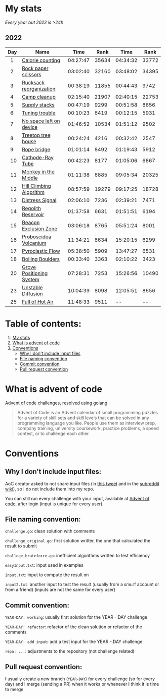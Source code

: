 # My stats

*Every year but 2022 is >24h*

## 2022

|Day|Name|Time|Rank|Time|Rank|
|-|-|-|-|-|-|
|&nbsp;&nbsp;1|[Calorie counting](https://adventofcode.com/2022/day/1)|04:27:47|35634|04:34:32|33772|
|&nbsp;&nbsp;2|[Rock paper scissors](https://adventofcode.com/2022/day/2)|03:02:40|32160|03:48:02|34395|
|&nbsp;&nbsp;3|[Rucksack reorganization](https://adventofcode.com/2022/day/3)|00:38:19|11855|00:44:43|9742|
|&nbsp;&nbsp;4|[Camp cleanup](https://adventofcode.com/2022/day/4)|02:15:40|21907|02:40:15|22753|
|&nbsp;&nbsp;5|[Supply stacks](https://adventofcode.com/2022/day/5)|00:47:19|9299|00:51:58|8656|
|&nbsp;&nbsp;6|[Tuning trouble](https://adventofcode.com/2022/day/6)|00:10:23|6419|00:12:15|5931|
|&nbsp;&nbsp;7|[No space left on device](https://adventofcode.com/2022/day/7)|01:46:52|10534|01:51:12|9502|
|&nbsp;&nbsp;8|[Treetop tree house](https://adventofcode.com/2022/day/8)|00:24:24|4216|00:32:42|2547|
|&nbsp;&nbsp;9|[Rope bridge](https://adventofcode.com/2022/day/9)|01:01:14|8492|01:19:43|5912|
|&nbsp;&nbsp;10|[Cathode-Ray Tube](https://adventofcode.com/2022/day/10)|00:42:23|8177|01:05:06|6867|
|&nbsp;&nbsp;11|[Monkey in the Middle](https://adventofcode.com/2022/day/11)|01:11:38|6885|09:05:34|20325|
|&nbsp;&nbsp;12|[Hill Climbing Algorithm](https://adventofcode.com/2022/day/12)|08:57:59|19279|09:17:25|18728|
|&nbsp;&nbsp;13|[Distress Signal](https://adventofcode.com/2022/day/13)|02:06:10|7236|02:39:21|7471|
|&nbsp;&nbsp;14|[Regolith Reservoir](https://adventofcode.com/2022/day/14)|01:37:58|6631|01:51:51|6194|
|&nbsp;&nbsp;15|[Beacon Exclusion Zone](https://adventofcode.com/2022/day/15)|03:06:18|8765|05:51:24|8001|
|&nbsp;&nbsp;16|[Proboscidea Volcanium](https://adventofcode.com/2022/day/16)|11:34:21|8634|15:20:15|6299|
|&nbsp;&nbsp;17|[Pyroclastic Flow](https://adventofcode.com/2022/day/17)|05:38:50|5909|13:47:27|6531|
|&nbsp;&nbsp;18|[Boiling Boulders](https://adventofcode.com/2022/day/18)|00:33:40|3363|02:10:22|3423|
|&nbsp;&nbsp;20|[Grove Positioning System](https://adventofcode.com/2022/day/20)|07:28:31|7253|15:26:56|10490|
|&nbsp;&nbsp;23|[Unstable Diffusion](https://adventofcode.com/2022/day/23)|10:04:39|8098|12:05:51|8656|
|&nbsp;&nbsp;25|[Full of Hot Air](https://adventofcode.com/2022/day/25)|11:48:33|9511|--|--|

# Table of contents:
1. [ My stats ](#my-stats)
2. [ What is advent of code ](#what-is-advent-of-code)
3. [ Conventions ](#conventions)
    - [ Why I don't include input files ](#why-i-dont-include-input-files)
    - [ File naming convention ](#file-naming-convention)
    - [ Commit convention ](#commit-convention)
    - [ Pull request convention ](#pull-request-convention)

# What is advent of code
[Advent of code](https://adventofcode.com/) challenges, resolved using golang

> Advent of Code is an Advent calendar of small programming puzzles for a variety of skill sets and skill levels that can be solved in any programming language you like. People use them as interview prep, company training, university coursework, practice problems, a speed contest, or to challenge each other.

# Conventions

## Why I don't include input files:
AoC creator asked to not share input files (in [this tweet](https://mobile.twitter.com/ericwastl/status/1465805354214830081) and in the [subreddit wiki](https://www.reddit.com/r/adventofcode/wiki/faqs/copyright/puzzle_texts/)), so I do not include them into my repo.

You can still run every challenge with your input, available at [Advent of code](https://adventofcode.com/), after login (input is unique for every user).

## File naming convention:
`challenge.go`: clean solution with comments

`challenge_original.go`: first solution writter, the one that calculated the result to submit

`challege_bruteforce.go`: inefficient algorithms written to test efficiency

`easyInput.txt`: input used in examples

`input.txt`: input to compute the result on

`input2.txt`: another input to test the result (usually from a smurf account or from a friend) (inputs are not the same for every user)

## Commit convention:
`YEAR-DAY: working`: usually first solution for the YEAR - DAY challenge

`YEAR-DAY: refactor`: refactor of the clean solution or refactor of the comments

`YEAR-DAY: add input`: add a test input for the YEAR - DAY challenge

`repo: ...`: adjustments to the repository (not challenge related)

## Pull request convention:
I usually create a new branch (`YEAR-DAY`) for every challenge (so for every day) and I merge (sending a PR) when it works or whenever I think it is time to merge

